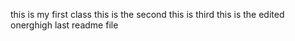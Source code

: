 this is my first class 
this is the second
this is third
this is the edited onerghigh
last readme file



